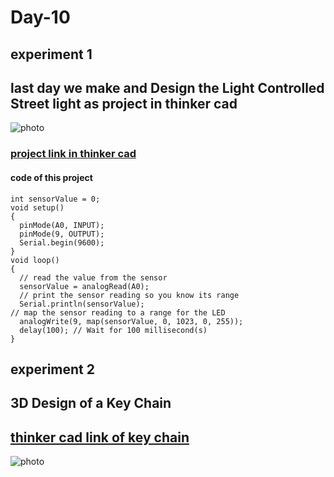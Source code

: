 # Day-10
## experiment 1
## last day we make and Design the Light Controlled Street light as project in thinker cad
![photo](https://github.com/muhammedanshid/anshid-10-days-internship/blob/main/img/Assignmentofanshid1.png)
### [project link in thinker cad](https://www.tinkercad.com/things/9A8lrZIFfTY-light-controlled-street-light-project/editel)
#### code of this project
```
int sensorValue = 0;
void setup()
{
  pinMode(A0, INPUT);
  pinMode(9, OUTPUT);
  Serial.begin(9600);
}
void loop()
{
  // read the value from the sensor
  sensorValue = analogRead(A0);
  // print the sensor reading so you know its range
  Serial.println(sensorValue);
// map the sensor reading to a range for the LED
  analogWrite(9, map(sensorValue, 0, 1023, 0, 255));
  delay(100); // Wait for 100 millisecond(s)
}
```
## experiment 2
## 3D Design of a Key Chain
## [thinker cad link of key chain](https://www.tinkercad.com/things/j4JEHERltaX-anshid-logo/edit)
![photo](https://github.com/muhammedanshid/anshid-10-days-internship/blob/main/img/assignmentofanshid2.png)
